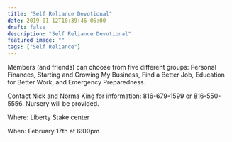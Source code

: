 ```yaml
---
title: "Self Reliance Devotional"
date: 2019-01-12T10:39:46-06:00
draft: false
description: "Self Reliance Devotional"
featured_image: ""
tags: ["Self Reliance"]
---
```


Members (and friends) can choose from five different groups: Personal Finances, Starting and Growing My Business, Find a Better Job, Education for Better Work, and Emergency Preparedness. 

Contact Nick and Norma King for information: 816-679-1599 or 816-550-5556.  Nursery will be provided.

Where: Liberty Stake center

When: February 17th at 6:00pm